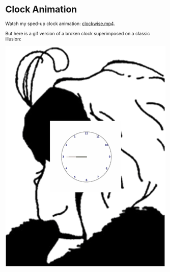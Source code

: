 # Clock Animation
Watch my sped-up clock animation: [clockwise.mp4](https://github.com/adams-charleen/clock_animation/raw/main/clockwise.mp4).

But here is a gif version of a broken clock superimposed on a classic illusion:


<p align="center">
<img src="transparent_overlay_clock.gif" alt="Aging Illusion with Broken Clock">
</p>

